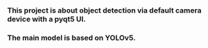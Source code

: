 ### This project is about object detection via default camera device with a pyqt5 UI.
### The main model is based on YOLOv5.
